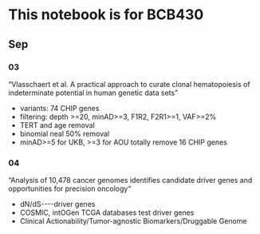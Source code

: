 # This notebook is for BCB430 
## Sep
### 03
“Vlasschaert et al. A practical approach to curate clonal hematopoiesis of indeterminate potential in human genetic data sets”
- variants: 74 CHIP genes
- filtering: depth >=20, minAD>=3, F1R2, F2R1>=1, VAF>=2%
- TERT and age removal
- binomial neal 50% removal
- minAD>=5 for UKB, >=3 for AOU
totally remove 16 CHIP genes

### 04
“Analysis of 10,478 cancer genomes identifies candidate driver genes and opportunities for precision oncology“
- dN/dS----driver genes
- COSMIC, intOGen TCGA databases test driver genes
- Clinical Actionability/Tumor-agnostic Biomarkers/Druggable Genome
